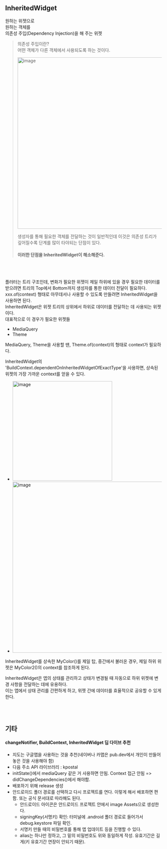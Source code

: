 ## InheritedWidget
원하는 위젯으로  
원하는 객체를  
의존성 주입(Dependency Injection)을 해 주는 위젯
> 의존성 주입이란?  
> 어떤 객체가 다른 객체에서 사용되도록 하는 것이다.
> 
> <img width="551" alt="image" src="https://github.com/NalaJang/TIL/assets/73895803/0e454aeb-19dd-4c97-9fcd-2e139139e73d">
>
> 생성자를 통해 필요한 객체를 전달하는 것이 일반적인데 이것은 의존성 트리가 깊어질수록 단계를 많이 타야되는 단점이 있다.  
> #### 이러한 단점을 InheritedWidget이 해소해준다.

<br></br>

플러터는 트리 구조인데, 변화가 필요한 위젯이 제일 하위에 있을 경우 필요한 데이터를 받으려면 트리의 Top에서 Bottom까지 생성자를 통한 데이터 전달이 필요하다.  
xxx.of(context) 형태로 아무데서나 사용할 수 있도록 만들려면 InheritedWidget을 사용하면 된다.  
InheritedWidget은 위젯 트리의 상위에서 하위로 데이터를 전달하는 데 사용되는 위젯이다.  
대표적으로 이 경우가 필요한 위젯들  

- MediaQuery
- Theme

MediaQuery, Theme을 사용할 땐, Theme.of(context)의 형태로 context가 필요하다.

InheritedWidget의 'BuildContext.dependentOnInheritedWidgetOfExactType'을 사용하면, 상속된 위젯의 가장 가까운 context를 얻을 수 있다.

* <img width="320" alt="image" src="https://github.com/NalaJang/TIL/assets/73895803/e933a600-d170-4913-a401-bcb578654a23">
* <img width="550" alt="image" src="https://github.com/NalaJang/TIL/assets/73895803/e2364a15-2e1d-4322-9a95-d780efbbf1c9">

InheritedWidget를 상속한 MyColor()를 제일 탑, 중간에서 불러온 경우, 제일 하위 위젯은 MyColor2()의 context를 참조하게 된다.

InheritedWidget은 앱의 상태를 관리하고 상태가 변경될 때 자동으로 하위 위젯에 변경 사항을 전달하는 데에 유용하다.  
이는 앱에서 상태 관리를 간편하게 하고, 위젯 간에 데이터를 효율적으로 공유할 수 있게 한다.

<br></br>

## 기타

#### changeNotifier, BuildContext, InheritedWidget 딥 다이브 추천
* 지도는 구글맵을 사용하는 것을 추천(네이버나 카맵은 pub.dev에서 개인이 만들어 놓은 것을 사용해야 함)
* 다음 주소 API 라이브러리 : kpostal
* initState()에서 mediaQuery 같은 거 사용하면 안됨. Context 접근 안됨
=> didChangeDependencies()에서 해야함.
* 배포하기 위해 release 생성
* 안드로이드 폴더 경로를 선택하고 다시 프로젝트를 연다. 이렇게 해서 배포하면 편함. 또는 공식 문서대로 따라해도 된다.
  * 안드로이드 아이콘은 안드로이드 프로젝트 안에서 image Assets으로 생성한다.
  * signingKey(서명키) 확인: 터미널에 .android 폴더 경로로 들어가서 debug.keystore 파일 확인.
  * 서명키 만들 때의 비밀번호를 통해 앱 업데이트 등을 진행할 수 있다.
  * alias는 하나만 정하고, 그 밑의 비밀번호도 위와 동일하게 작성. 유효기간은 길게(키 유효기간 연장이 안되기 때문).
